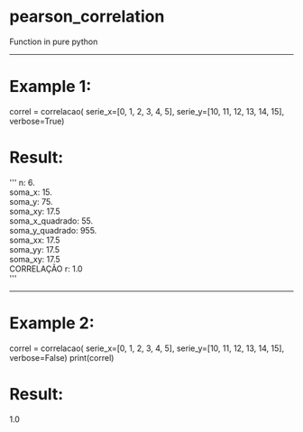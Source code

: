 # pearson_correlation
Function in pure python

----------------------------------------------
# Example 1:

correl = correlacao(
  serie_x=[0, 1, 2, 3, 4, 5], 
  serie_y=[10, 11, 12, 13, 14, 15],
verbose=True)

# Result:
'''
n:                             6.               
soma_x:                       15.               
soma_y:                       75.               
soma_xy:                      17.5              
soma_x_quadrado:              55.               
soma_y_quadrado:             955.               
soma_xx:                      17.5              
soma_yy:                      17.5              
soma_xy:                      17.5              
CORRELAÇÃO r:                  1.0  
'''

----------------------------------------------
# Example 2:

correl = correlacao(
  serie_x=[0, 1, 2, 3, 4, 5], 
  serie_y=[10, 11, 12, 13, 14, 15],
verbose=False)
print(correl)

# Result:
1.0
